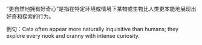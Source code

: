 “更自然地拥有好奇心”是指在特定环境或情境下某物或生物比人类更本能地展现出好奇和探索的行为。

例句：Cats often appear more naturally inquisitive than humans; they explore every nook and cranny with intense curiosity.